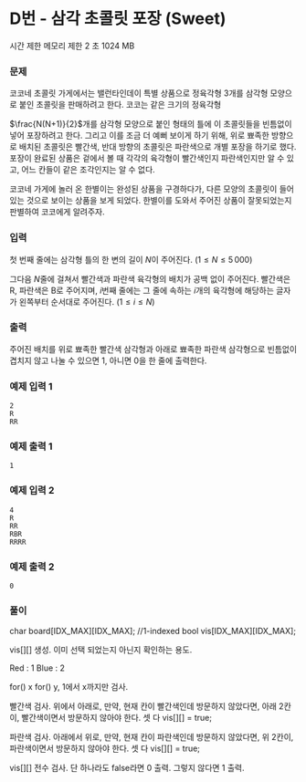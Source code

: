 # D번 - 삼각 초콜릿 포장 (Sweet)
시간 제한	메모리 제한
2 초	1024 MB
### 문제
코코네 초콜릿 가게에서는 밸런타인데이 특별 상품으로 정육각형 $3$개를 삼각형 모양으로 붙인 초콜릿을 판매하려고 한다. 코코는 같은 크기의 정육각형 

$\frac{N(N+1)}{2}$개를 삼각형 모양으로 붙인 형태의 틀에 이 초콜릿들을 빈틈없이 넣어 포장하려고 한다. 그리고 이를 조금 더 예뻐 보이게 하기 위해, 위로 뾰족한 방향으로 배치된 초콜릿은 빨간색, 반대 방향의 초콜릿은 파란색으로 개별 포장을 하기로 했다. 포장이 완료된 상품은 겉에서 볼 때 각각의 육각형이 빨간색인지 파란색인지만 알 수 있고, 어느 칸들이 같은 조각인지는 알 수 없다.



코코네 가게에 놀러 온 한별이는 완성된 상품을 구경하다가, 다른 모양의 초콜릿이 들어 있는 것으로 보이는 상품을 보게 되었다. 한별이를 도와서 주어진 상품이 잘못되었는지 판별하여 코코에게 알려주자.

### 입력
첫 번째 줄에는 삼각형 틀의 한 변의 길이 $N$이 주어진다. $(1\le N\le 5\, 000)$ 

그다음 $N$줄에 걸쳐서 빨간색과 파란색 육각형의 배치가 공백 없이 주어진다. 빨간색은 R, 파란색은 B로 주어지며, $i$번째 줄에는 그 줄에 속하는 $i$개의 육각형에 해당하는 글자가 왼쪽부터 순서대로 주어진다. $(1\le i\le N)$ 

### 출력
주어진 배치를 위로 뾰족한 빨간색 삼각형과 아래로 뾰족한 파란색 삼각형으로 빈틈없이 겹치지 않고 나눌 수 있으면 1, 아니면 0을 한 줄에 출력한다.


### 예제 입력 1 
```
2
R
RR
```
### 예제 출력 1 
```
1
```
### 예제 입력 2 
```
4
R
RR
RBR
RRRR
```
### 예제 출력 2 
```
0
```

### 풀이

char board[IDX_MAX][IDX_MAX];	//1-indexed
bool vis[IDX_MAX][IDX_MAX];

vis[][] 생성. 이미 선택 되었는지 아닌지 확인하는 용도.

Red : 1
Blue : 2

for() x
	for() y, 1에서 x까지만 검사.

빨간색 검사.
	위에서 아래로,
	만약, 현재 칸이 빨간색인데 방문하지 않았다면,
		아래 2칸이, 빨간색이면서 방문하지 않아야 한다.
			셋 다 vis[][] = true;


파란색 검사.
	아래에서 위로,
	만약, 현재 칸이 파란색인데 방문하지 않았다면,
		위 2칸이, 파란색이면서 방문하지 않아야 한다.
			셋 다 vis[][] = true;

vis[][] 전수 검사.
단 하나라도 false라면
	0 출력.
그렇지 않다면
	1 출력.

